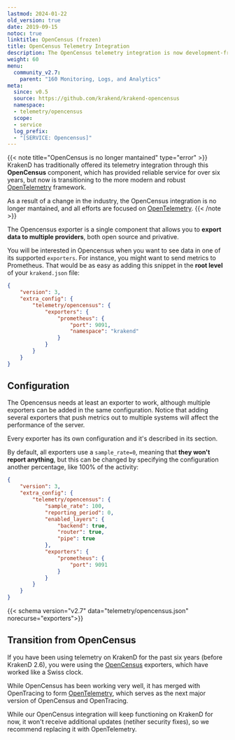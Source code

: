 ```yaml
---
lastmod: 2024-01-22
old_version: true
date: 2019-09-15
notoc: true
linktitle: OpenCensus (frozen)
title: OpenCensus Telemetry Integration
description: The OpenCensus telemetry integration is now development-frozen. All efforts are now put into OpenTelemetry.
weight: 60
menu:
  community_v2.7:
    parent: "160 Monitoring, Logs, and Analytics"
meta:
  since: v0.5
  source: https://github.com/krakend/krakend-opencensus
  namespace:
  - telemetry/opencensus
  scope:
  - service
  log_prefix:
  - "[SERVICE: Opencensus]"
---
```

{{< note title="OpenCensus is no longer mantained" type="error" >}}
KrakenD has traditionally offered its telemetry integration through this **OpenCensus** component, which has provided reliable service for over six years, but now is transitioning to the more modern and robust [OpenTelemetry](/docs/v2.7/telemetry/opentelemetry/) framework.

As a result of a change in the industry, the OpenCensus integration is no longer mantained, and all efforts are focused on [OpenTelemetry](/docs/v2.7/telemetry/opentelemetry/).
{{< /note >}}

The Opencensus exporter is a single component that allows you to **export data to multiple providers**, both open source and privative.

You will be interested in Opencensus when you want to see data in one of its supported `exporters`. For instance, you might want to send metrics to Prometheus. That would be as easy as adding this snippet in the **root level** of your `krakend.json` file:

```json
{
    "version": 3,
    "extra_config": {
        "telemetry/opencensus": {
            "exporters": {
                "prometheus": {
                    "port": 9091,
                    "namespace": "krakend"
                }
            }
        }
    }
}
```

## Configuration

The Opencensus needs at least an exporter to work, although multiple exporters can be added in the same configuration. Notice that adding several exporters that push metrics out to multiple systems will affect the performance of the server.

Every exporter has its own configuration and it's described in its section.

By default, all exporters use a `sample_rate=0`, meaning that **they won't report anything**, but this can be changed by specifying the configuration another percentage, like 100% of the activity:

```json
{
    "version": 3,
    "extra_config": {
        "telemetry/opencensus": {
            "sample_rate": 100,
            "reporting_period": 0,
            "enabled_layers": {
                "backend": true,
                "router": true,
                "pipe": true
            },
            "exporters": {
                "prometheus": {
                    "port": 9091
                }
            }
        }
    }
}
```

{{< schema version="v2.7" data="telemetry/opencensus.json" norecurse="exporters">}}



## Transition from OpenCensus
If you have been using telemetry on KrakenD for the past six years (before KrakenD 2.6), you were using the [OpenCensus](/docs/v2.7/telemetry/opencensus/) exporters, which have worked like a Swiss clock.

While OpenCensus has been working very well, it has merged with OpenTracing to form [OpenTelemetry](https://opentelemetry.io/), which serves as the next major version of OpenCensus and OpenTracing.

While our OpenCensus integration will keep functioning on KrakenD for now, it won't receive additional updates (netiher security fixes), so we recommend replacing it with OpenTelemetry.